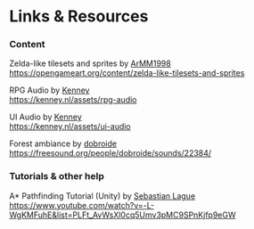 Links & Resources
=================

### Content
Zelda-like tilesets and sprites by [ArMM1998](https://opengameart.org/users/armm1998)   
https://opengameart.org/content/zelda-like-tilesets-and-sprites

RPG Audio by [Kenney](https://kenney.nl)   
https://kenney.nl/assets/rpg-audio

UI Audio by [Kenney](https://kenney.nl)   
https://kenney.nl/assets/ui-audio

Forest ambiance by [dobroide](https://freesound.org/people/dobroide/)   
https://freesound.org/people/dobroide/sounds/22384/

### Tutorials & other help
A* Pathfinding Tutorial (Unity) by [Sebastian Lague](https://www.youtube.com/user/Cercopithecan)   
https://www.youtube.com/watch?v=-L-WgKMFuhE&list=PLFt_AvWsXl0cq5Umv3pMC9SPnKjfp9eGW

